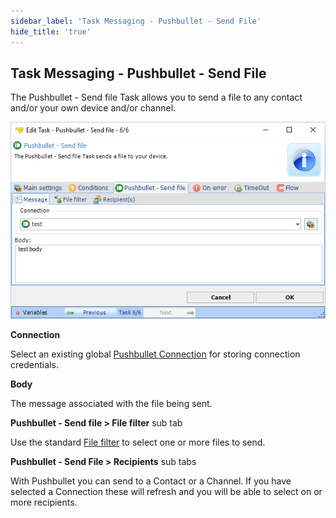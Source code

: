 ```yaml
---
sidebar_label: 'Task Messaging - Pushbullet - Send File'
hide_title: 'true'
---
```


## Task Messaging - Pushbullet - Send File

The Pushbullet - Send file Task allows you to send a file to any contact and/or your own device and/or channel.

![](../../../static/img/pushbulletsendfilemessage.png)

**Connection**

Select an existing global [Pushbullet Connection](connection-pushbullet) for storing connection credentials.
 
**Body**

The message associated with the file being sent.
 
**Pushbullet - Send file > File filter** sub tab

Use the standard [File filter](job-tasks-file-filter) to select one or more files to send.
 
**Pushbullet - Send File > Recipients** sub tabs

With Pushbullet you can send to a Contact or a Channel. If you have selected a Connection these will refresh and you will be able to select on or more recipients.

